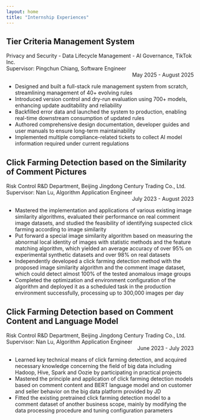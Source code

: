 ```yaml
---
layout: home
title: "Internship Experiences"
---
```


## Tier Criteria Management System
<p>
    <div>
        Privacy and Security - Data Lifecycle Management - AI Governance, TikTok Inc.
        <br />
        Supervisor: Pingchun Chiang, Software Engineer
        <div style="text-align: right;">May 2025 - August 2025</div>
    </div>
</p>

- Designed and built a full-stack rule management system from scratch, streamlining management of 40+ evolving rules
- Introduced version control and dry-run evaluation using 700+ models, enhancing update auditability and reliability
- Backfilled error data and launched the system to production, enabling real-time downstream consumption of updated rules
- Authored comprehensive design documentation, developer guides and user manuals to ensure long-term maintainability
- Implemented multiple compliance-related tickets to collect AI model information required under current regulations


## Click Farming Detection based on the Similarity of Comment Pictures
<p>
    <div>
        Risk Control R&D Department, Beijing Jingdong Century Trading Co., Ltd.
        <br />
        Supervisor: Nan Lu, Algorithm Application Engineer  
        <div style="text-align: right;">July 2023 - August 2023</div>
    </div>
</p>

- Mastered the implementation and applications of various existing image similarity algorithms, evaluated their performance on real comment image datasets, and studied the feasibility of identifying suspected click farming according to image similarity
- Put forward a special image similarity algorithm based on measuring the abnormal local identity of images with statistic methods and the feature matching algorithm, which yielded an average accuracy of over 95% on experimental synthetic datasets and over 98% on real datasets
- Independently developed a click farming detection method with the proposed image similarity algorithm and the comment image dataset, which could detect almost 100% of the tested anomalous image groups
- Completed the optimization and environment configuration of the algorithm and deployed it as a scheduled task in the production environment successfully, processing up to 300,000 images per day



## Click Farming Detection based on Comment Content and Language Model
<p>
    <div>
        Risk Control R&D Department, Beijing Jingdong Century Trading Co., Ltd.
        <br />
        Supervisor: Nan Lu, Algorithm Application Engineer
        <div style="text-align: right;">June 2023 - July 2023</div>
    </div>
</p>

- Learned key technical means of click farming detection, and acquired necessary knowledge concerning the field of big data including Hadoop, Hive, Spark and Oozie by participating in practical projects
- Mastered the principle and application of click farming detection models based on comment content and BERT language model and on customer and seller behavior on the big data platform provided by JD
- Fitted the existing pretrained click farming detection model to a comment dataset of another business scope, mainly by modifying the data processing procedure and tuning configuration parameters
